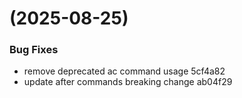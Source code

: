 #  (2025-08-25)


### Bug Fixes

* remove deprecated ac command usage 5cf4a82
* update after commands breaking change ab04f29



